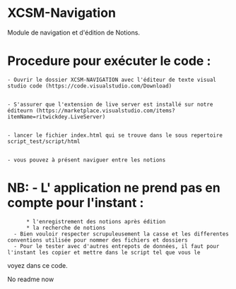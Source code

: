 # XCSM-Navigation

Module de navigation et d'édition de Notions. 


# Procedure pour exécuter le code :
    - Ouvrir le dossier XCSM-NAVIGATION avec l'éditeur de texte visual studio code (https://code.visualstudio.com/Download)


    - S'assurer que l'extension de live server est installé sur notre éditeurn (https://marketplace.visualstudio.com/items?itemName=ritwickdey.LiveServer)


    - lancer le fichier index.html qui se trouve dans le sous repertoire script_test/script/html


    - vous pouvez à présent naviguer entre les notions

# NB: - L' application ne prend pas en compte pour l'instant : 
          * l'enregistrement des notions après édition
          * la recherche de notions
      - Bien vouloir respecter scrupuleusement la casse et les differentes conventions utilisée pour nommer des fichiers et dossiers
      - Pour le tester avec d'autres entrepots de données, il faut pour l'instant les copier et mettre dans le script tel que vous le 
voyez dans ce code.

No readme now
